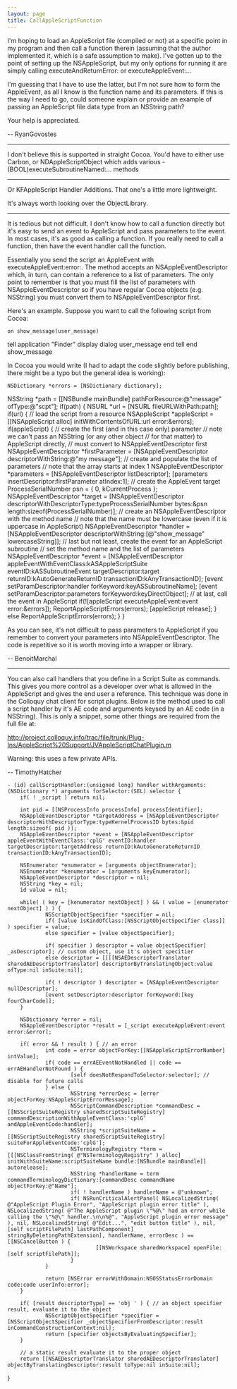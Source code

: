 ```yaml
---
layout: page
title: CallAppleScriptFunction
---
```


I'm hoping to load an AppleScript file (compiled or not) at a specific point in my program and then call a function therein (assuming that the author implemented it, which is a safe assumption to make). I've gotten up to the point of setting up the NSAppleScript, but my only options for running it are simply calling executeAndReturnError: or executeAppleEvent:...

I'm guessing that I have to use the latter, but I'm not sure how to form the AppleEvent, as all I know is the function name and its parameters. If this is the way I need to go, could someone explain or provide an example of passing an AppleScript file data type from an NSString path?

Your help is appreciated.

-- RyanGovostes

----

I don't believe this is supported in straight Cocoa. You'd have to either use Carbon, or NDAppleScriptObject which adds various     - (BOOL)executeSubroutineNamed:... methods

----

Or KFAppleScript Handler Additions.  That one's a little more lightweight. 

It's always worth looking over the ObjectLibrary.  

----

It is tedious but not difficult. I don't know how to call a function directly but it's easy to send an event to AppleScript and pass parameters to the event. In most cases, it's as good as calling a function. If you really need to call a function, then have the event handler call the function.

Essentially you send the script an AppleEvent with     executeAppleEvent:error:. The method accepts an NSAppleEventDescriptor which, in turn, can contain a reference to a list of parameters. The only point to remember is that you must fill the list of parameters with NSAppleEventDescriptor so if you have regular Cocoa objects (e.g. NSString) you must convert them to NSAppleEventDescriptor first.

Here's an example. Suppose you want to call the following script from Cocoa:

    on show_message(user_message)
   tell application "Finder"
      display dialog user_message
   end tell
end show_message

In Cocoa you would write (I had to adapt the code slightly before publishing, there might be a typo but the general idea is working):

    NSDictionary *errors = [NSDictionary dictionary];
NSString *path = [[NSBundle mainBundle] pathForResource:@"message" ofType:@"scpt"];
if(path)
{
   NSURL *url = [NSURL fileURLWithPath:path];
   if(url)
   {
      // load the script from a resource
      NSAppleScript *appleScript = [[NSAppleScript alloc] initWithContentsOfURL:url error:&errors];
      if(appleScript)
      {
         // create the first (and in this case only) parameter
         // note we can't pass an NSString (or any other object
         // for that matter) to AppleScript directly,
         // must convert to NSAppleEventDescriptor first
         NSAppleEventDescriptor *firstParameter = [NSAppleEventDescriptor descriptorWithString:@"my message"];
         // create and populate the list of parameters
         // note that the array starts at index 1
         NSAppleEventDescriptor *parameters = [NSAppleEventDescriptor listDescriptor];
         [parameters insertDescriptor:firstParameter atIndex:1];
         // create the AppleEvent target
         ProcessSerialNumber psn = { 0, kCurrentProcess };
         NSAppleEventDescriptor *target = [NSAppleEventDescriptor descriptorWithDescriptorType:typeProcessSerialNumber
                                                                  bytes:&psn
                                                                  length:sizeof(ProcessSerialNumber)];
         // create an NSAppleEventDescriptor with the method name
         // note that the name must be lowercase (even if it is uppercase in AppleScript)
         NSAppleEventDescriptor *handler = [NSAppleEventDescriptor descriptorWithString:[@"show_message" lowercaseString]];
         // last but not least, create the event for an AppleScript subroutine
         // set the method name and the list of parameters
         NSAppleEventDescriptor *event = [NSAppleEventDescriptor appleEventWithEventClass:kASAppleScriptSuite
                                                                 eventID:kASSubroutineEvent
                                                                 targetDescriptor:target
                                                                 returnID:kAutoGenerateReturnID
                                                                 transactionID:kAnyTransactionID];
         [event setParamDescriptor:handler forKeyword:keyASSubroutineName];
         [event setParamDescriptor:parameters forKeyword:keyDirectObject];
         // at last, call the event in AppleScript
         if(![appleScript executeAppleEvent:event error:&errors]);
            R<nowiki/>eportAppleScriptErrors(errors);
         [appleScript release];
      }
      else
         R<nowiki/>eportAppleScriptErrors(errors);
   }
}

As you can see, it's not difficult to pass parameters to AppleScript if you remember to convert your parameters into NSAppleEventDescriptor.
The code is repetitive so it is worth moving into a wrapper or library.

-- BenoitMarchal


----

You can also call handlers that you define in a Script Suite as commands. This gives you more control as a developer over what is allowed in the AppleScript and gives the end user a reference. This technique was done in the Colloquy chat client for script plugins. Below is the method used to call a script handler by it's AE code and arguments keysed by an AE code (in a NSString). This is only a snippet, some other things are required from the full file at:

http://project.colloquy.info/trac/file/trunk/Plug-Ins/AppleScript%20Support/JVAppleScriptChatPlugin.m 

Warning: this uses a few private APIs.

-- TimothyHatcher

    - (id) callScriptHandler:(unsigned long) handler withArguments:(NSDictionary *) arguments forSelector:(SEL) selector {
        if( ! _script ) return nil;

        int pid = [[NSProcessInfo processInfo] processIdentifier];
        NSAppleEventDescriptor *targetAddress = [NSAppleEventDescriptor descriptorWithDescriptorType:typeKernelProcessID bytes:&pid length:sizeof( pid )];
        NSAppleEventDescriptor *event = [NSAppleEventDescriptor appleEventWithEventClass:'cplG' eventID:handler targetDescriptor:targetAddress returnID:kAutoGenerateReturnID transactionID:kAnyTransactionID];

        NSEnumerator *enumerator = [arguments objectEnumerator];
        NSEnumerator *kenumerator = [arguments keyEnumerator];
        NSAppleEventDescriptor *descriptor = nil;
        NSString *key = nil;
        id value = nil;

        while( ( key = [kenumerator nextObject] ) && ( value = [enumerator nextObject] ) ) {
                NSScriptObjectSpecifier *specifier = nil;
                if( [value isKindOfClass:[NSScriptObjectSpecifier class]] ) specifier = value;
                else specifier = [value objectSpecifier];

                if( specifier ) descriptor = value objectSpecifier] _asDescriptor]; // custom object, use it's object specitier
                else descriptor = [[[[NSAEDescriptorTranslator sharedAEDescriptorTranslator] descriptorByTranslatingObject:value ofType:nil inSuite:nil];

                if( ! descriptor ) descriptor = [NSAppleEventDescriptor nullDescriptor];
                [event setDescriptor:descriptor forKeyword:[key fourCharCode]];
        }

        NSDictionary *error = nil;
        NSAppleEventDescriptor *result = [_script executeAppleEvent:event error:&error];

        if( error && ! result ) { // an error
                int code = error objectForKey:[[NSAppleScriptErrorNumber] intValue];
                if( code == errAEEventNotHandled || code == errAEHandlerNotFound ) {
                        [self doesNotRespondToSelector:selector]; // disable for future calls
                } else {
                        NSString *errorDesc = [error objectForKey:NSAppleScriptErrorMessage];
                        NSScriptCommandDescription *commandDesc = [[NSScriptSuiteRegistry sharedScriptSuiteRegistry] commandDescriptionWithAppleEventClass:'cplG' andAppleEventCode:handler];
                        NSString *scriptSuiteName = [[NSScriptSuiteRegistry sharedScriptSuiteRegistry] suiteForAppleEventCode:'cplG'];
                        NSTerminologyRegistry *term = [[[NSClassFromString( @"NSTerminologyRegistry" ) alloc] initWithSuiteName:scriptSuiteName bundle:[NSBundle mainBundle]] autorelease];
                        NSString *handlerName = term commandTerminologyDictionary:[commandDesc commandName objectForKey:@"Name"];
                        if( ! handlerName ) handlerName = @"unknown";
                        if( NSRunCriticalAlertPanel( NSLocalizedString( @"AppleScript Plugin Error", "AppleScript plugin error title" ), NSLocalizedString( @"The AppleScript plugin \"%@\" had an error while calling the \"%@\" handler.\n\n%@", "AppleScript plugin error message" ), nil, NSLocalizedString( @"Edit...", "edit button title" ), nil, [self scriptFilePath] lastPathComponent] stringByDeletingPathExtension], handlerName, errorDesc ) == [[NSCancelButton ) {
                                [[NSWorkspace sharedWorkspace] openFile:[self scriptFilePath]];
                        }
                }

                return [NSError errorWithDomain:NSOSStatusErrorDomain code:code userInfo:error];
        }

        if( [result descriptorType] == 'obj ' ) { // an object specifier result, evaluate it to the object
                NSScriptObjectSpecifier *specifier = [NSScriptObjectSpecifier _objectSpecifierFromDescriptor:result inCommandConstructionContext:nil];
                return [specifier objectsByEvaluatingSpecifier];
        }

        // a static result evaluate it to the proper object
        return [[NSAEDescriptorTranslator sharedAEDescriptorTranslator] objectByTranslatingDescriptor:result toType:nil inSuite:nil];
}

